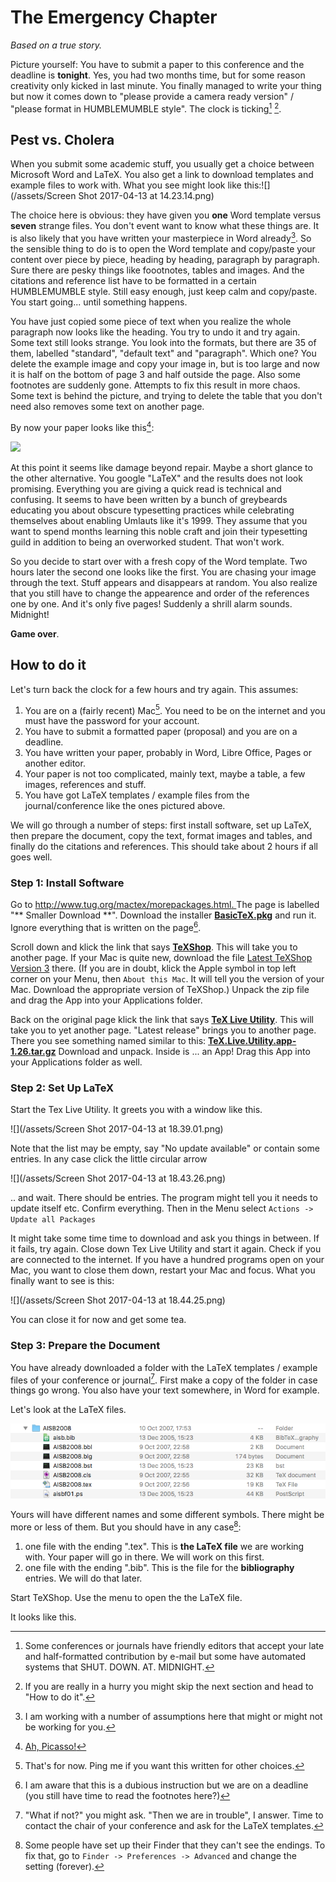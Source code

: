# The Emergency Chapter

_Based on a true story._

Picture yourself: You have to submit a paper to this conference and the deadline is **tonight**. Yes, you had two months time, but for some reason creativity only kicked in last minute. You finally managed to write your thing but now it comes down to "please provide a camera ready version" / "please format in HUMBLEMUMBLE style". The clock is ticking[^2] [^4].

## Pest vs. Cholera

When you submit some academic stuff, you usually get a choice between Microsoft Word and LaTeX. You also get a link to download templates and example files to work with. What you see might look like this:![](/assets/Screen Shot 2017-04-13 at 14.23.14.png)

The choice here is obvious: they have given you **one** Word template versus **seven** strange files. You don't event want to know what these things are. It is also likely that you have written your masterpiece in Word already[^1]. So the sensible thing to do is to open the Word template and copy/paste your content over piece by piece, heading by heading, paragraph by paragraph. Sure there are pesky things like foootnotes, tables and images. And the citations and reference list have to be formatted in a certain HUMBLEMUMBLE style. Still easy enough, just keep calm and copy/paste. You start going... until something happens.

You have just copied some piece of text when you realize the whole paragraph now looks like the heading. You try to undo it and try again. Some text still looks strange. You look into the formats, but there are 35 of them, labelled "standard", "default text" and "paragraph". Which one? You delete the example image and copy your image in, but is too large and now it is half on the bottom of page 3 and half outside the page. Also some footnotes are suddenly gone. Attempts to fix this result in more chaos. Some text is behind the picture, and trying to delete the table that you don't need also removes some text on another page.

By now your paper looks like this[^3]:

![](/assets/Pablo_Picasso,_1911,_The_Poet_%28Le_poète%29,_Céret,_oil_on_linen,_131.2_×_89.5_cm,_The_Solomon_R._Guggenheim_Foundation,_Peggy_Guggenheim_Collection,_Venice.jpg)

At this point it seems like damage beyond repair. Maybe a short glance to the other alternative. You google "LaTeX" and the results does not look promising. Everything you are giving a quick read is technical and confusing. It seems to have been written by a bunch of greybeards educating you about obscure typesetting practices while celebrating themselves about enabling Umlauts like it's 1999. They assume that you want to spend months learning this noble craft and join their typesetting guild in addition to being an overworked student. That won't work.

So you decide to start over with a fresh copy of the Word template. Two hours later the second one looks like the first. You are chasing your image through the text. Stuff appears and disappears at random. You also realize that you still have to change the appearence and order of the references one by one. And it's only five pages! Suddenly a shrill alarm sounds. Midnight!

**Game over**.

## How to do it

Let's turn back the clock for a few hours and try again. This assumes:

1. You are on a \(fairly recent\) Mac[^5]. You need to be on the internet and you must have the password for your account.
2. You have to submit a formatted paper \(proposal\) and you are on a deadline.
3. You have written your paper, probably in Word, Libre Office, Pages or another editor. 
4. Your paper is not too complicated, mainly text, maybe a table, a few images, references and stuff.   
5. You have got LaTeX templates / example files from the journal/conference like the ones pictured above.

We will go through a number of steps: first install software, set up LaTeX, then prepare the document, copy the text, format images and tables, and finally do the citations and references. This should take about 2 hours if all goes well.

### Step 1: Install Software

Go to [http://www.tug.org/mactex/morepackages.html. ](http://www.tug.org/mactex/morepackages.html)The page is labelled "\*\* Smaller Download \*\*". Download the installer  [**BasicTeX.pkg**](http://tug.org/cgi-bin/mactex-download/BasicTeX.pkg) and run it. Ignore everything that is written on the page[^6].

Scroll down and klick the link that says [**TeXShop**](http://pages.uoregon.edu/koch/texshop/obtaining.html). This will take you to another page. If your Mac is quite new, download the file [Latest TeXShop Version 3](http://pages.uoregon.edu/koch/texshop/texshop-64/texshop.zip) there. \(If you are in doubt, klick the Apple symbol in top left corner on your Menu, then `About this Mac`. It will tell you the version of your Mac. Download the appropriate version of TeXShop.\) Unpack the zip file and drag the App into your Applications folder.

Back on the original page klick the link that says [**TeX Live Utility**](http://amaxwell.github.io/tlutility/). This will take you to yet another page. "Latest release" brings you to another page. There you see something named similar to this: [**TeX.Live.Utility.app-1.26.tar.gz**](https://github.com/amaxwell/tlutility/releases/download/1.26/TeX.Live.Utility.app-1.26.tar.gz) Download and unpack. Inside is ... an App! Drag this App into your Applications folder as well.

### Step 2: Set Up LaTeX

Start the Tex Live Utility. It greets you with a window like this.

![](/assets/Screen Shot 2017-04-13 at 18.39.01.png)

Note that the list may be empty, say "No update available" or contain some entries. In any case click the little circular arrow

![](/assets/Screen Shot 2017-04-13 at 18.43.26.png)

.. and wait. There should be entries. The program might tell you it needs to update itself etc. Confirm everything. Then in the Menu select `Actions -> Update all Packages`

It might take some time time to download and ask you things in between. If it fails, try again. Close down Tex Live Utility and start it again. Check if you are connected to the internet. If you have a hundred programs open on your Mac, you want to close them down, restart your Mac and focus. What you finally want to see is this:

![](/assets/Screen Shot 2017-04-13 at 18.44.25.png)

You can close it for now and get some tea.

### Step 3: Prepare the Document

You have already downloaded a folder with the LaTeX templates / example files of your conference or journal[^7]. First make a copy of the folder in case things go wrong. You also have your text somewhere, in Word for example.

Let's look at the LaTeX files.

![](/assets/Untitled.png)

Yours will have different names and some different symbols. There might be more or less of them. But you should have in any case[^8]:

1. one file with the ending ".tex". This is **the LaTeX file** we are working with. Your paper will go in there. We will work on this first.
2. one file with the ending ".bib". This is the file for the **bibliography** entries. We will do that later.

Start TeXShop. Use the menu to open the the LaTeX file.

It looks like this.

[^1]: I am working with a number of assumptions here that might or might not be working for you. 

[^2]: Some conferences or journals have friendly editors that accept your late and half-formatted contribution by e-mail but some have automated systems that SHUT. DOWN. AT. MIDNIGHT.  

[^3]: [Ah, Picasso!](https://en.wikipedia.org/wiki/File:Pablo_Picasso,_1911,_The_Poet_%28Le_poète%29,_Céret,_oil_on_linen,_131.2_×_89.5_cm,_The_Solomon_R._Guggenheim_Foundation,_Peggy_Guggenheim_Collection,_Venice.jpg "Ah, Picasso!")

[^4]: If you are really in a hurry you might skip the next section and head to "How to do it".

[^5]: That's for now. Ping me if you want this written for other choices. 

[^6]: I am aware that this is a dubious instruction but we are on a deadline \(you still have time to read the footnotes here?\) 

[^7]: "What if not?" you might ask. "Then we are in trouble", I answer. Time to contact the chair of your conference and ask for the LaTeX templates.

[^8]: Some people have set up their Finder that they can't see the endings. To fix that, go to `Finder -> Preferences -> Advanced` and change the setting \(forever\).

